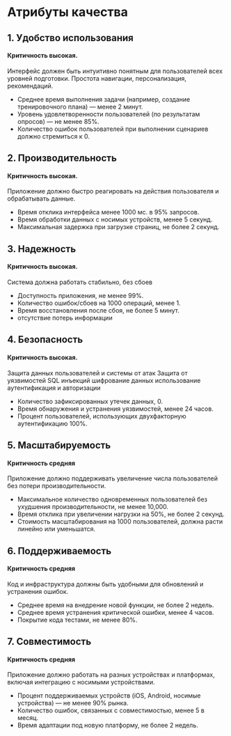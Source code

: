 # Атрибуты качества

## 1. Удобство использования
#### Критичность высокая.

Интерфейс должен быть интуитивно понятным для пользователей всех уровней подготовки.
Простота навигации, персонализация, рекомендаций.

* Среднее время выполнения задачи (например, создание тренировочного плана) — менее 2 минут.
* Уровень удовлетворенности пользователей (по результатам опросов) — не менее 85%.
* Количество ошибок пользователей при выполнении сценариев должно стремиться к 0.

##  2. Производительность 
#### Критичность высокая.

Приложение должно быстро реагировать на действия пользователя и обрабатывать данные. 
 
* Время отклика интерфейса менее 1000 мс. в 95% запросов.
* Время обработки данных с носимых устройств, менее 5 секунд.
* Максимальная задержка при загрузке страниц, не более 2 секунд.

## 3. Надежность
#### Критичность высокая.

Система должна работать стабильно, без сбоев  

* Доступность приложения, не менее 99%.
* Количество ошибок/сбоев на 1000 операций, менее 1.
* Время восстановления после сбоя, не более 5 минут.
* отсутствие потерь информации

## 4. Безопасность 
#### Критичность высокая.
Защита данных пользователей и системы от атак 
Защита от уязвимостей SQL инъекций 
шифрование данных 
использование аутентификация и авторизации

* Количество зафиксированных утечек данных, 0.
* Время обнаружения и устранения уязвимостей, менее 24 часов.
* Процент пользователей, использующих двухфакторную аутентификацию 100%.

## 5. Масштабируемость
#### Критичность средняя
Приложение должно поддерживать увеличение числа пользователей без потери производительности.

* Максимальное количество одновременных пользователей без ухудшения производительности, не менее 10,000.
* Время отклика при увеличении нагрузки на 50%, не более 2 секунд.
* Стоимость масштабирования на 1000 пользователей, должна расти линейно или уменьшатся.

## 6. Поддерживаемость
#### Критичность средняя

Код и инфраструктура должны быть удобными для обновлений и устранения ошибок.

* Среднее время на внедрение новой функции, не более 2 недель.
* Среднее время устранения критической ошибки, менее 4 часов.
* Покрытие кода тестами, не менее 80%.

## 7. Совместимость
#### Критичность средняя
Приложение должно работать на разных устройствах и платформах, включая интеграцию с носимыми устройствами.

* Процент поддерживаемых устройств (iOS, Android, носимые устройства) — не менее 90% рынка.
* Количество ошибок, связанных с совместимостью, менее 5 в месяц.
* Время адаптации под новую платформу, не более 2 недель.
